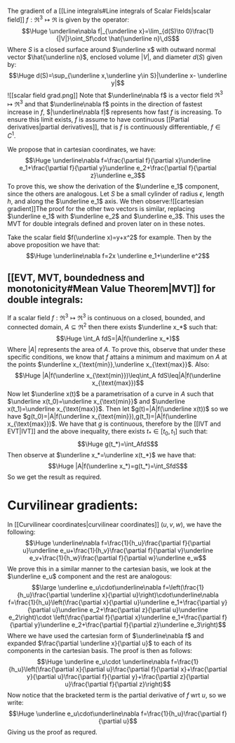 
The gradient of a [[Line integrals#Line integrals of Scalar Fields|scalar field]] $f:\Re^3\mapsto\Re$ is given by the operator:$$\Huge \underline\nabla f|_{\underline x}=\lim_{d(S)\to 0}\frac{1}{|V|}\oint_Sf\cdot \hat{\underline n}\,dS$$Where $S$ is a closed surface around $\underline x$ with outward normal vector $\hat{\underline n}$, enclosed volume $|V|$, and diameter $d(S)$ given by:$$\Huge d(S)=\sup_{\underline x,\underline y\in S}|\underline x- \underline y|$$![[scalar field grad.png]]
Note that $\underline\nabla f$ is a vector field $\Re^3\mapsto\Re^3$ and that $\underline\nabla f$ points in the direction of fastest increase in $f$, $|\underline\nabla f|$ represents how fast $f$ is increasing. To ensure this limit exists, $f$ is assume to have continuous [[Partial derivatives|partial derivatives]], that is $f$ is continuously differentiable, $f\in C^1$.

We propose that in cartesian coordinates, we have:$$\Huge \underline\nabla f=\frac{\partial f}{\partial x}\underline e_1+\frac{\partial f}{\partial y}\underline e_2+\frac{\partial f}{\partial z}\underline e_3$$To prove this, we show the derivation of the $\underline e_1$ component, since the others are analogous. Let $S$ be a small cylinder of radius $\epsilon$, length $h$, and along the $\underline e_1$ axis. We then observe:![[cartesian gradient]]The proof for the other two vectors is similar, replacing $\underline e_1$ with $\underline e_2$ and $\underline e_3$. This uses the MVT for double integrals defined and proven later on in these notes. 

Take the scalar field $f(\underline x)=y+x^2$ for example. Then by the above proposition we have that:$$\Huge \underline\nabla f=2x \underline e_1+\underline e^2$$

## [[EVT, MVT, boundedness and monotonicity#Mean Value Theorem|MVT]] for double integrals:

If a scalar field $f:\Re^3\mapsto\Re^3$ is continuous on a closed, bounded, and connected domain, $A\subseteq\Re^2$ then there exists $\underline x_*$ such that:$$\Huge \int_A fdS=|A|f(\underline x_*)$$Where $|A|$ represents the area of $A$. To prove this, observe that under these specific conditions, we know that $f$ attains a minimum and maximum on $A$ at the points $\underline x_{\text{min}},\underline x_{\text{max}}$. Also:$$\Huge |A|f(\underline x_{\text{min}})\leq\int_A fdS\leq|A|f(\underline x_{\text{max}})$$Now let $\underline x(t)$ be a parametrisation of a curve in $A$ such that $\underline x(t_0)=\underline x_{\text{min}}$ and $\underline x(t_1)=\underline x_{\text{max}}$. Then let $g(t)=|A|f(\underline x(t))$ so we have $g(t_0)=|A|f(\underline x_{\text{min}}),g(t_1)=|A|f(\underline x_{\text{max}})$. We have that $g$ is continuous, therefore by the [[IVT and EVT|IVT]] and the above inequality, there exists $t_*\in[t_0,t_1]$ such that:$$\Huge g(t_*)=\int_AfdS$$Then observe at $\underline x_*=\underline x(t_*)$ we have that:$$\Huge |A|f(\underline x_*)=g(t_*)=\int_SfdS$$So we get the result as required.

# Curvilinear gradients:

In [[Curvilinear coordinates|curvilinear coordinates]] $(u,v,w)$, we have the following:$$\Huge \underline\nabla f=\frac{1}{h_u}\frac{\partial f}{\partial u}\underline e_u+\frac{1}{h_v}\frac{\partial f}{\partial v}\underline e_v+\frac{1}{h_w}\frac{\partial f}{\partial w}\underline e_w$$We prove this in a similar manner to the cartesian basis, we look at the $\underline e_u$ component and the rest are analogous:$$\large \underline e_u\cdot\underline\nabla f=\left(\frac{1}{h_u}\frac{\partial \underline x}{\partial u}\right)\cdot\underline\nabla f=\frac{1}{h_u}\left(\frac{\partial x}{\partial u}\underline e_1+\frac{\partial y}{\partial u}\underline e_2+\frac{\partial z}{\partial u}\underline e_2\right)\cdot \left(\frac{\partial f}{\partial x}\underline e_1+\frac{\partial f}{\partial y}\underline e_2+\frac{\partial f}{\partial z}\underline e_3\right)$$Where we have used the cartesian form of $\underline\nabla f$ and expanded $\frac{\partial \underline x}{\partial u}$ to each of its components in the cartesian basis. The proof is then as follows:$$\Huge \underline e_u\cdot \underline\nabla  f=\frac{1}{h_u}\left(\frac{\partial x}{\partial u}\frac{\partial f}{\partial x}+\frac{\partial y}{\partial u}\frac{\partial f}{\partial y}+\frac{\partial z}{\partial u}\frac{\partial f}{\partial z}\right)$$Now notice that the bracketed term is the partial derivative of $f$ wrt $u$, so we write:$$\Huge \underline e_u\cdot\underline\nabla f=\frac{1}{h_u}\frac{\partial f}{\partial u}$$Giving us the proof as requred.